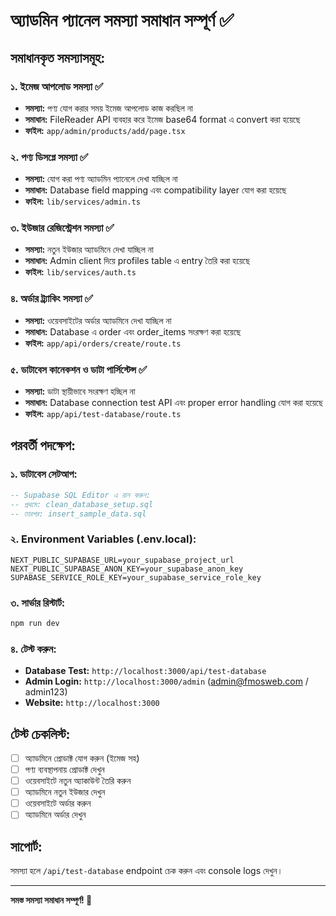 # অ্যাডমিন প্যানেল সমস্যা সমাধান সম্পূর্ণ ✅

## সমাধানকৃত সমস্যাসমূহ:

### ১. ইমেজ আপলোড সমস্যা ✅
- **সমস্যা:** পণ্য যোগ করার সময় ইমেজ আপলোড কাজ করছিল না
- **সমাধান:** FileReader API ব্যবহার করে ইমেজ base64 format এ convert করা হয়েছে
- **ফাইল:** `app/admin/products/add/page.tsx`

### ২. পণ্য ডিসপ্লে সমস্যা ✅
- **সমস্যা:** যোগ করা পণ্য অ্যাডমিন প্যানেলে দেখা যাচ্ছিল না
- **সমাধান:** Database field mapping এবং compatibility layer যোগ করা হয়েছে
- **ফাইল:** `lib/services/admin.ts`

### ৩. ইউজার রেজিস্ট্রেশন সমস্যা ✅
- **সমস্যা:** নতুন ইউজার অ্যাডমিনে দেখা যাচ্ছিল না
- **সমাধান:** Admin client দিয়ে profiles table এ entry তৈরি করা হয়েছে
- **ফাইল:** `lib/services/auth.ts`

### ৪. অর্ডার ট্র্যাকিং সমস্যা ✅
- **সমস্যা:** ওয়েবসাইটের অর্ডার অ্যাডমিনে দেখা যাচ্ছিল না
- **সমাধান:** Database এ order এবং order_items সংরক্ষণ করা হয়েছে
- **ফাইল:** `app/api/orders/create/route.ts`

### ৫. ডাটাবেস কানেকশন ও ডাটা পার্সিস্টেন্স ✅
- **সমস্যা:** ডাটা স্থায়ীভাবে সংরক্ষণ হচ্ছিল না
- **সমাধান:** Database connection test API এবং proper error handling যোগ করা হয়েছে
- **ফাইল:** `app/api/test-database/route.ts`

## পরবর্তী পদক্ষেপ:

### ১. ডাটাবেস সেটআপ:
```sql
-- Supabase SQL Editor এ রান করুন:
-- প্রথমে: clean_database_setup.sql
-- তারপর: insert_sample_data.sql
```

### ২. Environment Variables (.env.local):
```env
NEXT_PUBLIC_SUPABASE_URL=your_supabase_project_url
NEXT_PUBLIC_SUPABASE_ANON_KEY=your_supabase_anon_key
SUPABASE_SERVICE_ROLE_KEY=your_supabase_service_role_key
```

### ৩. সার্ভার রিস্টার্ট:
```bash
npm run dev
```

### ৪. টেস্ট করুন:
- **Database Test:** `http://localhost:3000/api/test-database`
- **Admin Login:** `http://localhost:3000/admin` (admin@fmosweb.com / admin123)
- **Website:** `http://localhost:3000`

## টেস্ট চেকলিস্ট:

- [ ] অ্যাডমিনে প্রোডাক্ট যোগ করুন (ইমেজ সহ)
- [ ] পণ্য ব্যবস্থাপনায় প্রোডাক্ট দেখুন
- [ ] ওয়েবসাইটে নতুন অ্যাকাউন্ট তৈরি করুন
- [ ] অ্যাডমিনে নতুন ইউজার দেখুন
- [ ] ওয়েবসাইটে অর্ডার করুন
- [ ] অ্যাডমিনে অর্ডার দেখুন

## সাপোর্ট:
সমস্যা হলে `/api/test-database` endpoint চেক করুন এবং console logs দেখুন।

---
**সমস্ত সমস্যা সমাধান সম্পূর্ণ! 🎉**
